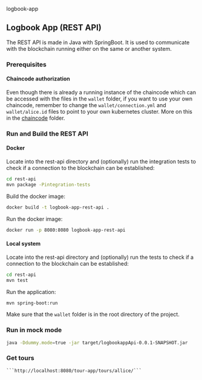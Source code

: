  logbook-app

## Logbook App (REST API)
The REST API is made in Java with SpringBoot. It is used to communicate with the blockchain running either on the same or another system.

### Prerequisites
#### Chaincode authorization
Even though there is already a running instance of the chaincode which can be accessed with the files in the `wallet` folder, if you want to use your own chaincode, remember to change the `wallet/connection.yml` and `wallet/alice.id` files to point to your own kubernetes cluster.
More on this in the [chaincode](../chaincode/README.md) folder.

### Run and Build the REST API

#### Docker
Locate into the rest-api directory and (optionally) run the integration tests to check if a connection to the blockchain can be established:
```bash
cd rest-api
mvn package -Pintegration-tests
```

Build the docker image:
```bash
docker build -t logbook-app-rest-api .
```

Run the docker image:
```bash
docker run -p 8080:8080 logbook-app-rest-api
```

#### Local system
Locate into the rest-api directory and (optionally) run the tests to check if a connection to the blockchain can be established:
```bash
cd rest-api
mvn test
```

Run the application:
```bash
mvn spring-boot:run
```

Make sure that the `wallet` folder is in the root directory of the project.



### Run in mock mode

```bash
java -Ddummy.mode=true -jar target/logbookappApi-0.0.1-SNAPSHOT.jar
```

### Get tours
	```http://localhost:8080/tour-app/tours/allice/```
